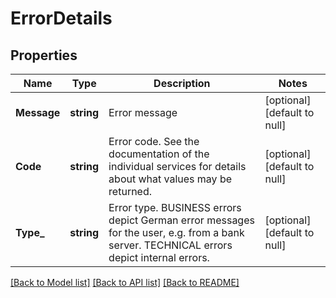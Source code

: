 # ErrorDetails

## Properties
Name | Type | Description | Notes
------------ | ------------- | ------------- | -------------
**Message** | **string** | Error message | [optional] [default to null]
**Code** | **string** | Error code. See the documentation of the individual services for details about what values may be returned. | [optional] [default to null]
**Type_** | **string** | Error type. BUSINESS errors depict German error messages for the user, e.g. from a bank server. TECHNICAL errors depict internal errors. | [optional] [default to null]

[[Back to Model list]](../README.md#documentation-for-models) [[Back to API list]](../README.md#documentation-for-api-endpoints) [[Back to README]](../README.md)


